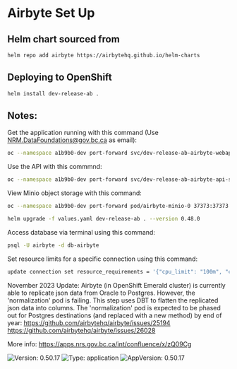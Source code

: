 # Airbyte Set Up 

## Helm chart sourced from
```sh
helm repo add airbyte https://airbytehq.github.io/helm-charts
```

## Deploying to OpenShift
```sh
helm install dev-release-ab .
```

## Notes: 
Get the application running with this command (Use NRM.DataFoundations@gov.bc.ca as email):
```sh
oc --namespace a1b9b0-dev port-forward svc/dev-release-ab-airbyte-webapp-svc 8090:80
```

Use the API with this commmnd: 
```sh 
oc --namespace a1b9b0-dev port-forward svc/dev-release-ab-airbyte-api-server-svc 8091:80
```

View Minio object storage with this command: 
```sh
oc --namespace a1b9b0-dev port-forward pod/airbyte-minio-0 37373:37373
```

```sh
helm upgrade -f values.yaml dev-release-ab . --version 0.48.0
```

Access database via terminal using this command:
```sh
psql -U airbyte -d db-airbyte
```

Set resource limits for a specific connection using this command:
```sh 
update connection set resource_requirements = '{"cpu_limit": "100m", "cpu_request": "50m", "memory_limit": "1Gi", "memory_request": "500Mi"}' where id = '5ff07aa0-036d-4133-a0e4-c7684d5bb7da';
```

November 2023 Update: Airbyte (in OpenShift Emerald cluster) is currently able to replicate json data from Oracle to Postgres. However, the 'normalization' pod is failing. This step uses DBT to flatten the replicated json data into columns. The 'normalization' pod is expected to be phased out for Postgres destinations (and replaced with a new method) by end of year: https://github.com/airbytehq/airbyte/issues/25194 https://github.com/airbytehq/airbyte/issues/26028


More info: https://apps.nrs.gov.bc.ca/int/confluence/x/zQ09Cg

![Version: 0.50.17](https://img.shields.io/badge/Version-0.50.17-informational?style=flat-square) ![Type: application](https://img.shields.io/badge/Type-application-informational?style=flat-square) ![AppVersion: 0.50.17](https://img.shields.io/badge/AppVersion-0.50.17-informational?style=flat-square)

